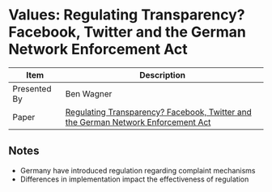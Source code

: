 # Values: Regulating Transparency? Facebook, Twitter and the German Network Enforcement Act

| Item | Description |
| --- | --- | 
| Presented By | Ben Wagner |
| Paper | [Regulating Transparency? Facebook, Twitter and the German Network Enforcement Act](https://dl.acm.org/doi/pdf/10.1145/3351095.3372856?download=true) |



## Notes

- Germany have introduced regulation regarding complaint mechanisms
- Differences in implementation impact the effectiveness of regulation
